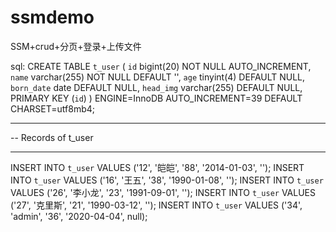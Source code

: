 # ssmdemo
SSM+crud+分页+登录+上传文件

sql:
CREATE TABLE `t_user` (
  `id` bigint(20) NOT NULL AUTO_INCREMENT,
  `name` varchar(255) NOT NULL DEFAULT '',
  `age` tinyint(4) DEFAULT NULL,
  `born_date` date DEFAULT NULL,
  `head_img` varchar(255) DEFAULT NULL,
  PRIMARY KEY (`id`)
) ENGINE=InnoDB AUTO_INCREMENT=39 DEFAULT CHARSET=utf8mb4;

-- ----------------------------
-- Records of t_user
-- ----------------------------
INSERT INTO `t_user` VALUES ('12', '皑皑', '88', '2014-01-03', '');
INSERT INTO `t_user` VALUES ('16', '王五', '38', '1990-01-08', '');
INSERT INTO `t_user` VALUES ('26', '李小龙', '23', '1991-09-01', '');
INSERT INTO `t_user` VALUES ('27', '克里斯', '21', '1990-03-12', '');
INSERT INTO `t_user` VALUES ('34', 'admin', '36', '2020-04-04', null);
